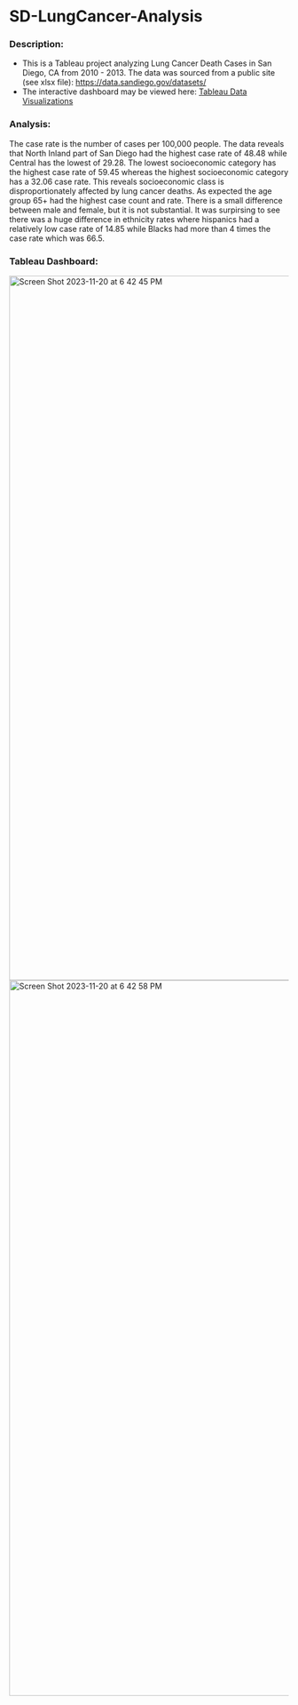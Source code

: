 # SD-LungCancer-Analysis
### Description:
* This is a Tableau project analyzing Lung Cancer Death Cases in San Diego, CA from 2010 - 2013. The data was sourced from a public site (see xlsx file): https://data.sandiego.gov/datasets/
* The interactive dashboard may be viewed here: [Tableau Data Visualizations](https://public.tableau.com/views/SanDiegoLungCancerDeaths2010-2013/Dashboard1?:language=en-US&:display_count=n&:origin=viz_share_link)

### Analysis:
The case rate is the number of cases per 100,000 people. The data reveals that North Inland part of San Diego had the highest case rate of 48.48 while Central has the lowest of 29.28. The lowest socioeconomic category has the highest case rate of 59.45 whereas the highest socioeconomic category has a 32.06 case rate. This reveals socioeconomic class is disproportionately affected by lung cancer deaths. As expected the age group 65+ had the highest case count and rate. There is a small difference between male and female, but it is not substantial. It was surpirsing to see there was a huge difference in ethnicity rates where hispanics had a relatively low case rate of 14.85 while Blacks had more than 4 times the case rate which was 66.5. 

### Tableau Dashboard:
<img width="1268" alt="Screen Shot 2023-11-20 at 6 42 45 PM" src="https://github.com/stephenaigner/SD-LungCancer-Analysis/assets/90224544/a405b521-077d-48e9-9074-ac81b10f9ca2">
<img width="1288" alt="Screen Shot 2023-11-20 at 6 42 58 PM" src="https://github.com/stephenaigner/SD-LungCancer-Analysis/assets/90224544/4775051c-13ce-437c-b281-dd7b178f0fd5">
